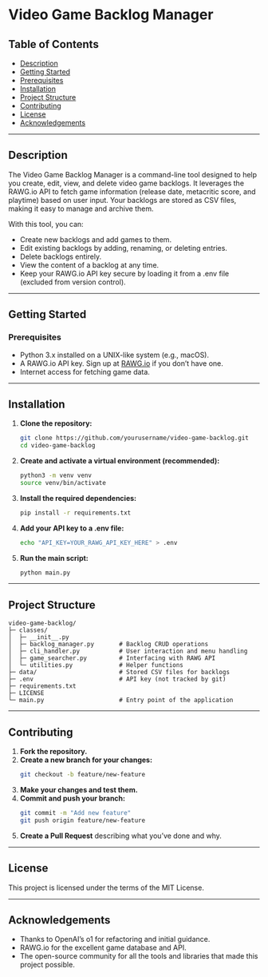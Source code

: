 # Video Game Backlog Manager

## Table of Contents
- [Description](#description)
- [Getting Started](#getting-started)
- [Prerequisites](#prerequisites)
- [Installation](#installation)
- [Project Structure](#project-structure)
- [Contributing](#contributing)
- [License](#license)
- [Acknowledgements](#acknowledgements)

---

## Description
The Video Game Backlog Manager is a command-line tool designed to help you create, edit, view, and delete video game backlogs. It leverages the RAWG.io API to fetch game information (release date, metacritic score, and playtime) based on user input. Your backlogs are stored as CSV files, making it easy to manage and archive them.

With this tool, you can:
- Create new backlogs and add games to them.
- Edit existing backlogs by adding, renaming, or deleting entries.
- Delete backlogs entirely.
- View the content of a backlog at any time.
- Keep your RAWG.io API key secure by loading it from a .env file (excluded from version control).

---

## Getting Started

### Prerequisites
- Python 3.x installed on a UNIX-like system (e.g., macOS).
- A RAWG.io API key. Sign up at [RAWG.io](https://rawg.io/) if you don’t have one.
- Internet access for fetching game data.

---

## Installation
1. **Clone the repository:**
   ```bash
   git clone https://github.com/yourusername/video-game-backlog.git
   cd video-game-backlog
   ```
2. **Create and activate a virtual environment (recommended):**
   ```bash
   python3 -m venv venv
   source venv/bin/activate
   ```
3. **Install the required dependencies:**
   ```bash
   pip install -r requirements.txt
   ```
4. **Add your API key to a .env file:**
   ```bash
   echo "API_KEY=YOUR_RAWG_API_KEY_HERE" > .env
   ```
5. **Run the main script:**
   ```bash
   python main.py
   ```

---

## Project Structure
```
video-game-backlog/
├─ classes/
│  ├─ __init__.py
│  ├─ backlog_manager.py       # Backlog CRUD operations
│  ├─ cli_handler.py           # User interaction and menu handling
│  ├─ game_searcher.py         # Interfacing with RAWG API
│  └─ utilities.py             # Helper functions
├─ data/                       # Stored CSV files for backlogs
├─ .env                        # API key (not tracked by git)
├─ requirements.txt
├─ LICENSE
└─ main.py                     # Entry point of the application
```

---

## Contributing
1. **Fork the repository.**
2. **Create a new branch for your changes:**
   ```bash
   git checkout -b feature/new-feature
   ```
3. **Make your changes and test them.**
4. **Commit and push your branch:**
   ```bash
   git commit -m "Add new feature"
   git push origin feature/new-feature
   ```
5. **Create a Pull Request** describing what you’ve done and why.

---

## License
This project is licensed under the terms of the MIT License.

---

## Acknowledgements
- Thanks to OpenAI’s o1 for refactoring and initial guidance.
- RAWG.io for the excellent game database and API.
- The open-source community for all the tools and libraries that made this project possible.
